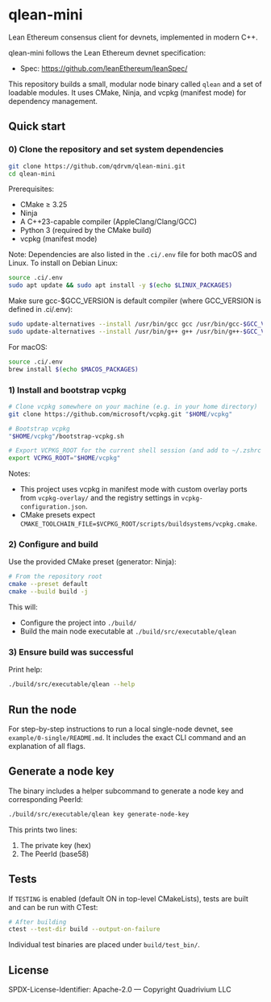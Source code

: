 # qlean-mini

Lean Ethereum consensus client for devnets, implemented in modern C++.

qlean-mini follows the Lean Ethereum devnet specification:
- Spec: https://github.com/leanEthereum/leanSpec/

This repository builds a small, modular node binary called `qlean` and a set of loadable modules. It uses CMake, Ninja, and vcpkg (manifest mode) for dependency management.


## Quick start

### 0) Clone the repository and set system dependencies

```bash
git clone https://github.com/qdrvm/qlean-mini.git
cd qlean-mini
```

Prerequisites:
- CMake ≥ 3.25
- Ninja
- A C++23-capable compiler (AppleClang/Clang/GCC)
- Python 3 (required by the CMake build)
- vcpkg (manifest mode)

Note: Dependencies are also listed in the `.ci/.env` file for both macOS and Linux. To install on Debian Linux:

```bash
source .ci/.env
sudo apt update && sudo apt install -y $(echo $LINUX_PACKAGES)
```

Make sure gcc-$GCC_VERSION is default compiler (where GCC_VERSION is defined in .ci/.env):

```bash
sudo update-alternatives --install /usr/bin/gcc gcc /usr/bin/gcc-$GCC_VERSION 100
sudo update-alternatives --install /usr/bin/g++ g++ /usr/bin/g++-$GCC_VERSION 100
```

For macOS:

```zsh
source .ci/.env
brew install $(echo $MACOS_PACKAGES)
```

### 1) Install and bootstrap vcpkg

```zsh
# Clone vcpkg somewhere on your machine (e.g. in your home directory)
git clone https://github.com/microsoft/vcpkg.git "$HOME/vcpkg"

# Bootstrap vcpkg
"$HOME/vcpkg"/bootstrap-vcpkg.sh

# Export VCPKG_ROOT for the current shell session (and add to ~/.zshrc if use zsh for convenience)
export VCPKG_ROOT="$HOME/vcpkg"
```

Notes:
- This project uses vcpkg in manifest mode with custom overlay ports from `vcpkg-overlay/` and the registry settings in `vcpkg-configuration.json`.
- CMake presets expect `CMAKE_TOOLCHAIN_FILE=$VCPKG_ROOT/scripts/buildsystems/vcpkg.cmake`.

### 2) Configure and build

Use the provided CMake preset (generator: Ninja):

```zsh
# From the repository root
cmake --preset default
cmake --build build -j
```

This will:
- Configure the project into `./build/`
- Build the main node executable at `./build/src/executable/qlean`

### 3) Ensure build was successful
Print help:

```zsh
./build/src/executable/qlean --help
```

## Run the node

For step-by-step instructions to run a local single-node devnet, see `example/0-single/README.md`. It includes the exact CLI command and an explanation of all flags.


## Generate a node key

The binary includes a helper subcommand to generate a node key and corresponding PeerId:

```zsh
./build/src/executable/qlean key generate-node-key
```

This prints two lines:
1) The private key (hex)
2) The PeerId (base58)


## Tests

If `TESTING` is enabled (default ON in top-level CMakeLists), tests are built and can be run with CTest:

```zsh
# After building
ctest --test-dir build --output-on-failure
```

Individual test binaries are placed under `build/test_bin/`.

## License

SPDX-License-Identifier: Apache-2.0 — Copyright Quadrivium LLC
